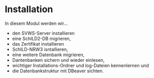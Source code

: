 # Installation
In diesem Modul werden wir...
* den SVWS-Server installieren
* eine SchILD2-DB migrieren,
* das Zertifikat installieren
* SchILD-NRW3 isntallieren,
* eine weitere Datenbank migrieren,
* Dantenbanken sichern und wieder einlesen,
* wichtiger Installations-Ordner und log-Dateien kennenlernen und
* die Datenbankstruktur mit DBeaver sichten.

